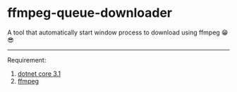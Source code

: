 # ffmpeg-queue-downloader
A tool that automatically start window process to download using ffmpeg 😁😎

---

Requirement:

1. [dotnet core 3.1](https://dotnet.microsoft.com/download/dotnet-core/thank-you/runtime-desktop-3.1.1-windows-x64-installer)
2. [ffmpeg](http://ffmpeg.org/)
